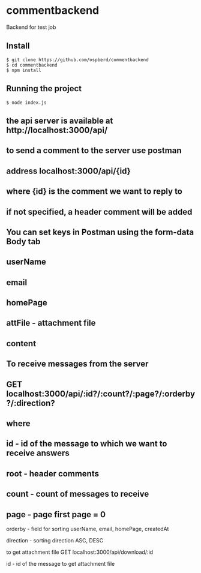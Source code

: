 # commentbackend
 Backend for test job
## Install

    $ git clone https://github.com/ospberd/commentbackend
    $ cd commentbackend
    $ npm install


## Running the project

    $ node index.js

## the api server is available at http://localhost:3000/api/

## to send a comment to the server use postman
## address localhost:3000/api/{id}
## where {id} is the comment we want to reply to
## if not specified, a header comment will be added

##  You can set keys in Postman using the form-data Body tab
##		userName  
##		email
##		homePage
##		attFile          - attachment file
##		content

## To receive messages from the server
## GET   localhost:3000/api/:id?/:count?/:page?/:orderby?/:direction?

## where
##   id  - id  of the message to which we want to receive answers
##         root - header comments

## count - count of messages to receive

## page - page first page = 0

orderby - field for sorting
     userName, email, homePage, createdAt

direction -  sorting direction
      ASC, DESC


to get attachment file
GET   localhost:3000/api/download/:id

id  - id  of the message to get attachment file

